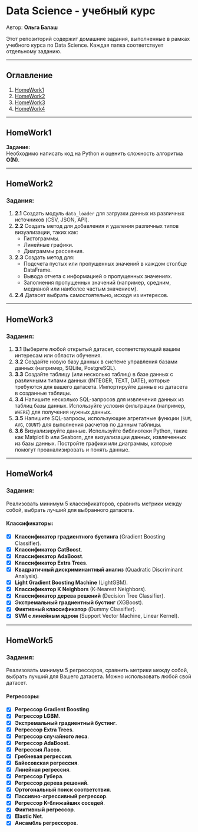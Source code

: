 # Data Science - учебный курс

Автор: **Ольга Балаш**

Этот репозиторий содержит домашние задания, выполненные в рамках учебного курса по Data Science. Каждая папка соответствует отдельному заданию.

---

## Оглавление
1. [HomeWork1](#homework1)
2. [HomeWork2](#homework2)
3. [HomeWork3](#homework3)
4. [HomeWork4](#homework4)

---

## HomeWork1
**Задание:**  
Необходимо написать код на Python и оценить сложность алгоритма **O(N)**.

---

## HomeWork2
### Задания:
1. **2.1** Создать модуль `data_loader` для загрузки данных из различных источников (CSV, JSON, API).
2. **2.2** Создать метод для добавления и удаления различных типов визуализации, таких как:
   - Гистограммы.
   - Линейные графики.
   - Диаграммы рассеяния.
3. **2.3** Создать метод для:
   - Подсчета пустых или пропущенных значений в каждом столбце DataFrame.
   - Вывода отчета с информацией о пропущенных значениях.
   - Заполнения пропущенных значений (например, средним, медианой или наиболее частым значением).
4. **2.4** Датасет выбрать самостоятельно, исходя из интересов.

---

## HomeWork3
### Задания:
1. **3.1** Выберите любой открытый датасет, соответствующий вашим интересам или области обучения.
2. **3.2** Создайте новую базу данных в системе управления базами данных (например, SQLite, PostgreSQL).
3. **3.3** Создайте таблицу (или несколько таблиц) в базе данных с различными типами данных (INTEGER, TEXT, DATE), которые требуются для вашего датасета. Импортируйте данные из датасета в созданные таблицы.
4. **3.4** Напишите несколько SQL-запросов для извлечения данных из таблиц базы данных. Используйте условия фильтрации (например, `WHERE`) для получения нужных данных.
5. **3.5** Напишите SQL-запросы, использующие агрегатные функции (`SUM`, `AVG`, `COUNT`) для выполнения расчетов по данным таблицы.
6. **3.6** Визуализируйте данные. Используйте библиотеки Python, такие как Matplotlib или Seaborn, для визуализации данных, извлеченных из базы данных. Постройте графики или диаграммы, которые помогут проанализировать и понять данные.

---

## HomeWork4
### Задания:
Реализовать минимум 5 классификаторов, сравнить метрики между собой, выбрать лучший для выбранного датасета. 

#### Классификаторы:
- [x] **Классификатор градиентного бустинга** (Gradient Boosting Classifier).
- [x] **Классификатор CatBoost**.
- [x] **Классификатор AdaBoost**.
- [x] **Классификатор Extra Trees**.
- [x] **Квадратичный дискриминантный анализ** (Quadratic Discriminant Analysis).
- [x] **Light Gradient Boosting Machine** (LightGBM).
- [x] **Классификатор K Neighbors** (K-Nearest Neighbors).
- [x] **Классификатор дерева решений** (Decision Tree Classifier).
- [x] **Экстремальный градиентный бустинг** (XGBoost).
- [x] **Фиктивный классификатор** (Dummy Classifier).
- [x] **SVM с линейным ядром** (Support Vector Machine, Linear Kernel).

---

## HomeWork5
### Задания:
Реализовать минимум 5 регрессоров, сравнить метрики между собой, выбрать лучший для Вашего датасета. Можно использовать любой свой датасет. 

#### Регрессоры:
- [x] **Регрессор Gradient Boosting**.
- [x] **Регрессор LGBM**.
- [x] **Экстремальный градиентный бустинг**.
- [x] **Регрессор Extra Trees**.
- [x] **Регрессор случайного леса**.
- [x] **Регрессор AdaBoost**.
- [x] **Регрессия Лассо**.
- [x] **Гребневая регрессия**.
- [x] **Байесовская регрессия**.
- [x] **Линейная регрессия**.
- [x] **Регрессор Губера**.
- [x] **Регрессор дерева решений**.
- [x] **Ортогональный поиск соответствия**.
- [x] **Пассивно-агрессивный регрессор**.
- [x] **Регрессор K-ближайших соседей**.
- [x] **Фиктивный регрессор**.
- [x] **Elastic Net**.
- [x] **Ансамбль регрессоров**.